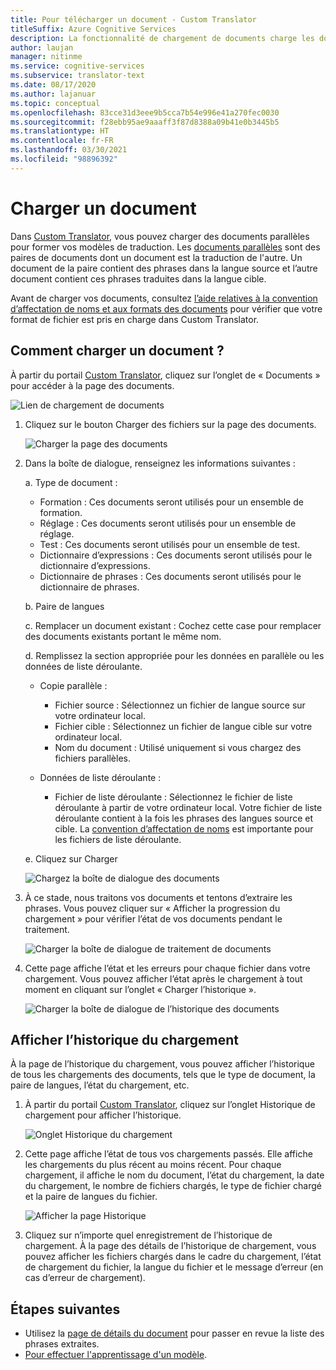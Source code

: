 ```yaml
---
title: Pour télécharger un document - Custom Translator
titleSuffix: Azure Cognitive Services
description: La fonctionnalité de chargement de documents charge les documents parallèles (deux documents, l'un correspondant à l'original et l’autre à la traduction) dans le service.
author: laujan
manager: nitinme
ms.service: cognitive-services
ms.subservice: translator-text
ms.date: 08/17/2020
ms.author: lajanuar
ms.topic: conceptual
ms.openlocfilehash: 83cce31d3eee9b5cca7b54e996e41a270fec0030
ms.sourcegitcommit: f28ebb95ae9aaaff3f87d8388a09b41e0b3445b5
ms.translationtype: HT
ms.contentlocale: fr-FR
ms.lasthandoff: 03/30/2021
ms.locfileid: "98896392"
---
```

# <a name="upload-a-document"></a>Charger un document

Dans [Custom Translator](https://portal.customtranslator.azure.ai), vous pouvez charger des documents parallèles pour former vos modèles de traduction. Les [documents parallèles](what-are-parallel-documents.md) sont des paires de documents dont un document est la traduction de l'autre. Un document de la paire contient des phrases dans la langue source et l’autre document contient ces phrases traduites dans la langue cible.

Avant de charger vos documents, consultez [l’aide relatives à la convention d’affectation de noms et aux formats des documents](document-formats-naming-convention.md) pour vérifier que votre format de fichier est pris en charge dans Custom Translator.

## <a name="how-to-upload-document"></a>Comment charger un document ?

À partir du portail [Custom Translator](https://portal.customtranslator.azure.ai), cliquez sur l’onglet de « Documents » pour accéder à la page des documents.

![Lien de chargement de documents](media/how-to/how-to-upload-1.png)


1.  Cliquez sur le bouton Charger des fichiers sur la page des documents.

    ![Charger la page des documents](media/how-to/how-to-upload-2.png)

2.  Dans la boîte de dialogue, renseignez les informations suivantes :

    a.  Type de document :

    -  Formation : Ces documents seront utilisés pour un ensemble de formation.
    -  Réglage : Ces documents seront utilisés pour un ensemble de réglage.
    -  Test : Ces documents seront utilisés pour un ensemble de test.
    -  Dictionnaire d’expressions : Ces documents seront utilisés pour le dictionnaire d’expressions.
    -  Dictionnaire de phrases : Ces documents seront utilisés pour le dictionnaire de phrases.

    b.  Paire de langues

    c.  Remplacer un document existant : Cochez cette case pour remplacer des documents existants portant le même nom.

    d.  Remplissez la section appropriée pour les données en parallèle ou les données de liste déroulante.

    -  Copie parallèle :
        -  Fichier source : Sélectionnez un fichier de langue source sur votre ordinateur local.
        -  Fichier cible : Sélectionnez un fichier de langue cible sur votre ordinateur local.
        -  Nom du document : Utilisé uniquement si vous chargez des fichiers parallèles.

    - Données de liste déroulante :
        -  Fichier de liste déroulante : Sélectionnez le fichier de liste déroulante à partir de votre ordinateur local. Votre fichier de liste déroulante contient à la fois les phrases des langues source et cible. La [convention d’affectation de noms](document-formats-naming-convention.md) est importante pour les fichiers de liste déroulante.

    e.  Cliquez sur Charger

    ![Chargez la boîte de dialogue des documents](media/how-to/how-to-upload-dialog.png)

3.  À ce stade, nous traitons vos documents et tentons d’extraire les phrases. Vous pouvez cliquer sur « Afficher la progression du chargement » pour vérifier l’état de vos documents pendant le traitement.

    ![Charger la boîte de dialogue de traitement de documents](media/how-to/how-to-upload-processing-dialog.png)

4.  Cette page affiche l’état et les erreurs pour chaque fichier dans votre chargement. Vous pouvez afficher l’état après le chargement à tout moment en cliquant sur l’onglet « Charger l’historique ».

    ![Charger la boîte de dialogue de l’historique des documents](media/how-to/how-to-upload-document-history.png)


## <a name="view-upload-history"></a>Afficher l’historique du chargement

À la page de l’historique du chargement, vous pouvez afficher l’historique de tous les chargements des documents, tels que le type de document, la paire de langues, l’état du chargement, etc.

1. À partir du portail [Custom Translator](https://portal.customtranslator.azure.ai), cliquez sur l’onglet Historique de chargement pour afficher l’historique.

    ![Onglet Historique du chargement](media/how-to/how-to-upload-history-1.png)

2. Cette page affiche l’état de tous vos chargements passés. Elle affiche les chargements du plus récent au moins récent. Pour chaque chargement, il affiche le nom du document, l’état du chargement, la date du chargement, le nombre de fichiers chargés, le type de fichier chargé et la paire de langues du fichier.

    ![Afficher la page Historique](media/how-to/how-to-document-history-2.png)

3. Cliquez sur n’importe quel enregistrement de l’historique de chargement. À la page des détails de l’historique de chargement, vous pouvez afficher les fichiers chargés dans le cadre du chargement, l’état de chargement du fichier, la langue du fichier et le message d’erreur (en cas d’erreur de chargement).

## <a name="next-steps"></a>Étapes suivantes

- Utilisez la [page de détails du document](how-to-view-document-details.md) pour passer en revue la liste des phrases extraites.
- [Pour effectuer l'apprentissage d'un modèle](how-to-train-model.md).
